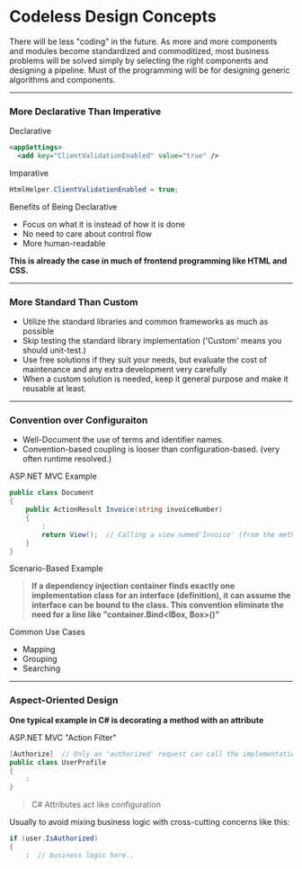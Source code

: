 # Codeless Design Concepts
There will be less "coding" in the future. As more and more components and modules become standardized and commoditized, most business problems will be solved simply by selecting the right components and designing a pipeline.
Must of the programming will be for designing generic algorithms and components. 

-----

### More Declarative Than Imperative
Declarative
``` xml
<appSettings>
  <add key="ClientValidationEnabled" value="true" />
```

Imparative
``` csharp
HtmlHelper.ClientValidationEnabled = true;
```

Benefits of Being Declarative
- Focus on what it is instead of how it is done
- No need to care about control flow
- More human-readable

**This is already the case in much of frontend programming like HTML and CSS.**

-----
### More Standard Than Custom

* Utilize the standard libraries and common frameworks as much as possible
* Skip testing the standard library implementation ('Custom' means you should unit-test.)
* Use free solutions if they suit your needs, but evaluate the cost of maintenance and any extra development very carefully
* When a custom solution is needed, keep it general purpose and make it reusable at least.

-----
### Convention over Configuraiton

* Well-Document the use of terms and identifier names.
* Convention-based coupling is looser than configuration-based. (very often runtime resolved.)

ASP.NET MVC Example
``` csharp
public class Document
{
    public ActionResult Invoice(string invoiceNumber)
    {
        :
        return View();  // Calling a view named'Invoice' (from the method name) located under 'Document' (from the class name).
    }
}
```

Scenario-Based Example

> **If a dependency injection container finds exactly one implementation class for an interface (definition), it can assume the interface can be bound to the class. This convention eliminate the need for a line like "container.Bind<IBox, Box>()"**

Common Use Cases
- Mapping
- Grouping
- Searching

-----
### Aspect-Oriented Design

**One typical example in C# is decorating a method with an attribute**

ASP.NET MVC "Action Filter"
``` csharp
[Authorize]  // Only an 'authorized' request can call the implementation..
public class UserProfile
{
    :
}
```

> C# Attributes act like configuration

Usually to avoid mixing business logic with cross-cutting concerns like this:
``` csharp
if (user.IsAuthorized)
{
    :  // business logic here..
```


